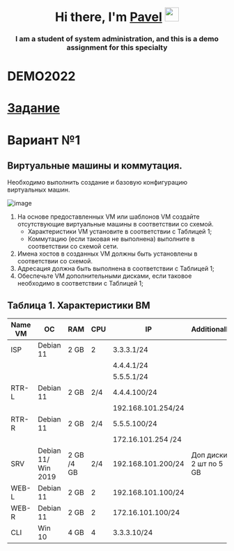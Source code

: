 <h1 align="center">Hi there, I'm <a href="https://github.com/Pavel58-pnz" target="_blank">Pavel</a> 
<img src="https://github.com/blackcater/blackcater/raw/main/images/Hi.gif" height="32"/></h1>
<h3 align="center">I am a student of system administration, and this is a demo assignment for this specialty</h3>

# DEMO2022
# [Задание](https://cdn.dp.worldskills.ru/esatk-prod/public_files/3452e3a5-d95b-4a3b-9a12-35e4bf991280-62d2325bc9e62929ba7e192fed6d6036.pdf)

# Вариант №1

## Виртуальные машины и коммутация.
Необходимо выполнить создание и базовую конфигурацию виртуальных
машин.

![image](https://github.com/Pavel58-pnz/Demo2022/blob/main/image/Demo.png)

1. На основе предоставленных VM или шаблонов VM создайте отсутствующие виртуальные машины в соответствии со схемой.  
   -	Характеристики VM установите в соответствии с Таблицей 1;
   -	Коммутацию (если таковая не выполнена) выполните в соответствии со схемой сети.	 
2.  Имена хостов в созданных VM должны быть установлены в соответствии со схемой.
3.  Адресация должна быть выполнена в соответствии с Таблицей 1;
4.  Обеспечьте VM дополнительными дисками, если таковое необходимо в соответствии с Таблицей 1;

## Таблица 1. Характеристики ВМ

|Name VM         |ОС                  |RAM             |CPU             |IP                    |Additionally                       |
|  ------------- | -------------      | -------------  |  ------------- |  -------------       |  -------------                    |  
|ISP             |Debian 11           |2 GB            |2               |3.3.3.1/24            |                                   |
|                |                    |                |                |4.4.4.1/24            |                                   |
|                |                    |                |                |5.5.5.1/24            |                                   |
|RTR-L           |Debian 11           |2 GB            |2/4             |4.4.4.100/24          |                                   |
|                |                    |                |                |192.168.101.254/24    |                                   |
|RTR-R           |Debian 11           |2 GB            |2/4             |5.5.5.100/24          |                                   |
|                |                    |                |                |172.16.101.254 /24    |                                   |
|SRV             |Debian 11/ Win 2019 |2 GB /4 GB      |2/4             |192.168.101.200/24    |Доп диски 2 шт по 5 GB             |
|WEB-L           |Debian 11           |2 GB            |2               |192.168.101.100/24    |                                   |
|WEB-R           |Debian 11           |2 GB            |2               |172.16.101.100/24     |                                   |
|CLI             |Win 10              |4 GB            |4               |3.3.3.10/24           |                                   |
